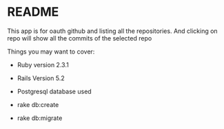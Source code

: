 
# README

This app is for oauth github and listing all the repositories. And clicking on repo will show all the commits of the selected repo

Things you may want to cover:

* Ruby version 2.3.1

* Rails Version 5.2

* Postgresql database used

* rake db:create

* rake db:migrate


